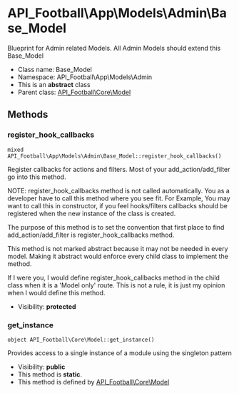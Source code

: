API_Football\App\Models\Admin\Base_Model
===============

Blueprint for Admin related Models. All Admin Models should extend this Base_Model




* Class name: Base_Model
* Namespace: API_Football\App\Models\Admin
* This is an **abstract** class
* Parent class: [API_Football\Core\Model](API_Football-Core-Model.md)







Methods
-------


### register_hook_callbacks

    mixed API_Football\App\Models\Admin\Base_Model::register_hook_callbacks()

Register callbacks for actions and filters. Most of your add_action/add_filter
go into this method.

NOTE: register_hook_callbacks method is not called automatically. You
as a developer have to call this method where you see fit. For Example,
You may want to call this in constructor, if you feel hooks/filters
callbacks should be registered when the new instance of the class
is created.

The purpose of this method is to set the convention that first place to
find add_action/add_filter is register_hook_callbacks method.

This method is not marked abstract because it may not be needed in every
model. Making it abstract would enforce every child class to implement
the method.

If I were you, I would define register_hook_callbacks method in the child
class when it is a 'Model only' route. This is not a rule, it
is just my opinion when I would define this method.

* Visibility: **protected**




### get_instance

    object API_Football\Core\Model::get_instance()

Provides access to a single instance of a module using the singleton pattern



* Visibility: **public**
* This method is **static**.
* This method is defined by [API_Football\Core\Model](API_Football-Core-Model.md)



